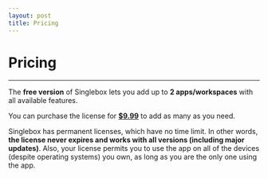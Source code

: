 ```yaml
---
layout: post
title: Pricing
---
```


# Pricing
* * *

The **free version** of Singlebox lets you add up to **2 apps/workspaces** with all available features.

You can purchase the license for **<a href="https://webcatalog.onfastspring.com/singlebox/singleboxapp">$9.99</a>** to add as many as you need.

Singlebox has permanent licenses, which have no time limit. In other words, **the license never expires and works with all versions (including major updates)**. Also, your license permits you to use the app on all of the devices (despite operating systems) you own, as long as you are the only one using the app.

